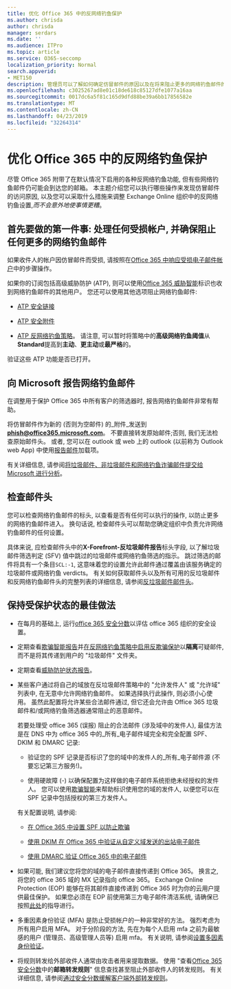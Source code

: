 ```yaml
---
title: 优化 Office 365 中的反网络钓鱼保护
ms.author: chrisda
author: chrisda
manager: serdars
ms.date: ''
ms.audience: ITPro
ms.topic: article
ms.service: O365-seccomp
localization_priority: Normal
search.appverid:
- MET150
description: 管理员可以了解如何确定仿冒邮件的原因以及在将来阻止更多的网络钓鱼邮件的原因。
ms.openlocfilehash: c3025267ad8e01c18de618c85127dfe1077a16aa
ms.sourcegitcommit: 0017dc6a5f81c165d9dfd88be39a6bb17856582e
ms.translationtype: MT
ms.contentlocale: zh-CN
ms.lasthandoff: 04/23/2019
ms.locfileid: "32264314"
---
```

# <a name="tune-anti-phishing-protection-in-office-365"></a>优化 Office 365 中的反网络钓鱼保护

尽管 Office 365 附带了在默认情况下启用的各种反网络钓鱼功能, 但有些网络钓鱼邮件仍可能会到达您的邮箱。 本主题介绍您可以执行哪些操作来发现仿冒邮件的访问原因, 以及您可以采取什么措施来调整 Exchange Online 组织中的反网络钓鱼设置,_而不会意外地使事情更糟_。

## <a name="first-things-first-deal-with-any-compromised-accounts-and-make-sure-you-block-any-more-phishing-messages-from-getting-through"></a>首先要做的第一件事: 处理任何受损帐户, 并确保阻止任何更多的网络钓鱼邮件

如果收件人的帐户因仿冒邮件而受损, 请按照在[Office 365 中响应受损电子邮件帐户](responding-to-a-compromised-email-account.md)中的步骤操作。

如果你的订阅包括高级威胁防护 (ATP), 则可以使用[Office 365 威胁智能](office-365-ti.md)标识也收到网络钓鱼邮件的其他用户。 您还可以使用其他选项阻止网络钓鱼邮件:

- [ATP 安全链接](set-up-atp-safe-links-policies.md)

- [ATP 安全附件](set-up-atp-safe-attachments-policies.md)

- [ATP 反网络钓鱼策略](set-up-anti-phishing-policies.md)。 请注意, 可以暂时将策略中的**高级网络钓鱼阈值**从**Standard**提高到**主动**、**更主动**或**最严格**的。

验证这些 ATP 功能是否已打开。

## <a name="report-the-phishing-message-to-microsoft"></a>向 Microsoft 报告网络钓鱼邮件

在调整用于保护 Office 365 中所有客户的筛选器时, 报告网络钓鱼邮件非常有帮助。

将仿冒邮件作为新的 (否则为空邮件) 的_附件_发送到**phish@office365.microsoft.com**。 不要直接转发原始邮件;否则, 我们无法检查原始邮件头。 或者, 您可以在 outlook 或 web 上的 outlook (以前称为 Outlook web App) 中使用[报告邮件](https://docs.microsoft.com/office365/securitycompliance/enable-the-report-message-add-in)加载项。

有关详细信息, 请参阅[将垃圾邮件、非垃圾邮件和网络钓鱼诈骗邮件提交给 Microsoft 进行分析](submit-spam-non-spam-and-phishing-scam-messages-to-microsoft-for-analysis.md)。

## <a name="inspect-the-message-headers"></a>检查邮件头

您可以检查网络钓鱼邮件的标头, 以查看是否有任何可以执行的操作, 以防止更多的网络钓鱼邮件进入。 换句话说, 检查邮件头可以帮助您确定组织中负责允许网络钓鱼邮件的任何设置。

具体来说, 应检查邮件头中的**X-Forefront-反垃圾邮件报告**标头字段, 以了解垃圾邮件筛选判定 (SFV) 值中跳过的垃圾邮件或网络钓鱼筛选的指示。 跳过筛选的邮件将具有一个条目`SCL:-1`, 这意味着您的设置允许此邮件通过覆盖由该服务确定的垃圾邮件或网络钓鱼 verdicts。 有关如何获取邮件头以及所有可用的反垃圾邮件和反网络钓鱼邮件头的完整列表的详细信息, 请参阅[反垃圾邮件邮件头](https://docs.microsoft.com/office365/SecurityCompliance/anti-spam-message-headers)。

## <a name="best-practices-to-stay-protected"></a>保持受保护状态的最佳做法

- 在每月的基础上, 运行[office 365 安全分数](office-365-secure-score.md)以评估 office 365 组织的安全设置。

- 定期查看[欺骗智能报告](learn-about-spoof-intelligence.md)并[在反网络钓鱼策略中启用反欺骗保护](learn-about-spoof-intelligence.md#configuring-the-anti-spoofing-policy)以**隔离**可疑邮件, 而不是将其传递到用户的 "垃圾邮件" 文件夹。

- 定期查看[威胁防护状态报告](view-reports-for-atp.md#threat-protection-status-report)。

- 某些客户通过将自己的域放在反垃圾邮件策略中的 "允许发件人" 或 "允许域" 列表中, 在无意中允许网络钓鱼邮件。 如果选择执行此操作, 则必须小心使用。 虽然此配置将允许某些合法邮件通过, 但它还会允许由 Office 365 垃圾邮件和/或网络钓鱼筛选器通常阻止的恶意邮件。

  若要处理受 office 365 (误报) 阻止的合法邮件 (涉及域中的发件人), 最佳方法是在 DNS 中为 office 365 中的_所有_电子邮件域完全和完全配置 SPF、DKIM 和 DMARC 记录:

  - 验证您的 SPF 记录是否标识了您的域中的发件人的_所有_电子邮件源 (不要忘记第三方服务!)。

  - 使用硬故障 (\-) 以确保配置为这样做的电子邮件系统拒绝未经授权的发件人。 您可以使用[欺骗智能](https://docs.microsoft.com/office365/securitycompliance/learn-about-spoof-intelligence)来帮助标识使用您的域的发件人, 以便您可以在 SPF 记录中包括授权的第三方发件人。

  有关配置说明, 请参阅:
  
  - [在 Office 365 中设置 SPF 以防止欺骗](set-up-spf-in-office-365-to-help-prevent-spoofing.md)

  - [使用 DKIM 在 Office 365 中验证从自定义域发送的出站电子邮件](use-dkim-to-validate-outbound-email.md)

  - [使用 DMARC 验证 Office 365 中的电子邮件](use-dmarc-to-validate-email.md)

- 如果可能, 我们建议您将您的域的电子邮件直接传递到 Office 365。 换言之, 将您的 office 365 域的 MX 记录指向 office 365。 Exchange Online Protection (EOP) 能够在将其邮件直接传递到 Office 365 时为你的云用户提供最佳保护。 如果您必须在 EOP 前使用第三方电子邮件清洁系统, 请确保已按照[此处](https://docs.microsoft.com/exchange/mail-flow-best-practices/manage-mail-flow-using-third-party-cloud)的指导进行。

- 多重因素身份验证 (MFA) 是防止受损帐户的一种非常好的方法。 强烈考虑为所有用户启用 MFA。 对于分阶段的方法, 先在为每个人启用 mfa 之前为最敏感的用户 (管理员、高级管理人员等) 启用 mfa。 有关说明, 请参阅[设置多因素身份验证](https://docs.microsoft.com/office365/admin/security-and-compliance/set-up-multi-factor-authentication)。

- 将规则转发给外部收件人通常由攻击者用来提取数据。 使用 "查看[Office 365 安全分数](office-365-secure-score.md)中的**邮箱转发规则**" 信息查找甚至阻止外部收件人的转发规则。 有关详细信息, 请参阅[通过安全分数缓解客户端外部转发规则](https://blogs.technet.microsoft.com/office365security/mitigating-client-external-forwarding-rules-with-secure-score/)。
